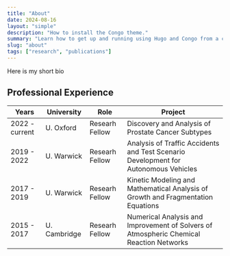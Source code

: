 ```yaml
---
title: "About"
date: 2024-08-16
layout: "simple"
description: "How to install the Congo theme."
summary: "Learn how to get up and running using Hugo and Congo from a completely blank state. It's the best place to start if you're a new user."
slug: "about"
tags: ["research", "publications"]
---
```


Here is my short bio

## Professional Experience

| Years          | University    | Role             | Project                                           |
|----------------|---------------|------------------|---------------------------------------------------------------------|
| 2022 - current | U. Oxford     | Researh Fellow   | Discovery and Analysis of Prostate Cancer Subtypes             |
| 2019 - 2022    | U. Warwick    | Researh Fellow   | Analysis of Traffic Accidents and Test Scenario Development for Autonomous Vehicles              |
| 2017 - 2019    | U. Warwick    | Researh Fellow   | Kinetic Modeling and Mathematical Analysis of Growth and Fragmentation Equations            |
| 2015 - 2017    | U. Cambridge  | Researh Fellow   | Numerical Analysis and Improvement of Solvers of Atmospheric Chemical Reaction Networks         |



[congo]: https://jpanther.github.io/congo/
[Flake]: https://nixos.wiki/wiki/Flakes
[Fly.io]: https://fly.io
[Github Action]: https://github.com/jnsgruk/jnsgr.uk/blob/main/.github/workflows/publish.yaml
[Go]: https://go.dev/
[gosherve]: https://github.com/jnsgruk/gosherve
[Hugo]: https://gohugo.io
[Nix]: https://nixos.org/